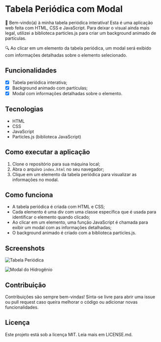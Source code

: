 # Tabela Periódica com Modal

🎉 Bem-vindo(a) à minha tabela periódica interativa! Esta é uma aplicação web feita com HTML, CSS e JavaScript. Para deixar o visual ainda mais legal, utilizei a biblioteca particles.js para criar um background animado de partículas.

🔍 Ao clicar em um elemento da tabela periódica, um modal será exibido com informações detalhadas sobre o elemento selecionado. 

## Funcionalidades
- [x] Tabela periódica interativa;
- [x] Background animado com partículas;
- [x] Modal com informações detalhadas sobre o elemento.

## Tecnologias
- HTML
- CSS
- JavaScript
- Particles.js (biblioteca JavaScript)

## Como executar a aplicação

1. Clone o repositório para sua máquina local;
2. Abra o arquivo `index.html` no seu navegador;
3. Clique em um elemento da tabela periódica para visualizar as informações no modal.

## Como funciona
- A tabela periódica é criada com HTML e CSS;
- Cada elemento é uma div com uma classe específica que é usada para identificar o elemento quando clicado;
- Ao clicar em um elemento, uma função JavaScript é chamada para exibir um modal com as informações detalhadas;
- O background animado é criado com a biblioteca particles.js.

## Screenshots
![Tabela Periódica](![tb01](https://github.com/vhraposo/tabelaperiodica/assets/69219137/2d45763f-6675-482d-bfc3-50bcf81cd44e)
)

![Modal do Hidrogênio](![tb02](https://github.com/vhraposo/tabelaperiodica/assets/69219137/a120de3c-f498-4711-90e7-f033ba27e84b)
)

## Contribuição
Contribuições são sempre bem-vindas! Sinta-se livre para abrir uma issue ou pull request caso queira melhorar o código ou adicionar novas funcionalidades.

## Licença
Este projeto está sob a licença MIT. Leia mais em LICENSE.md.
